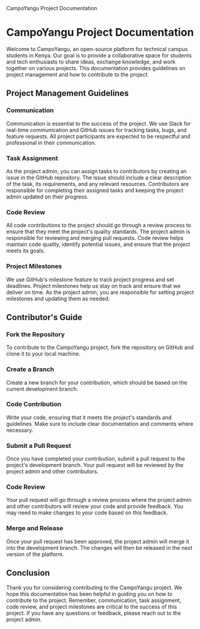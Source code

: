 <!DOCTYPE html>
<html>
<head>
	CampoYangu Project Documentation
</head>
<body>
	<h1>CampoYangu Project Documentation</h1>
	<p>Welcome to CampoYangu, an open-source platform for technical campus students in Kenya. Our goal is to provide a collaborative space for students and tech enthusiasts to share ideas, exchange knowledge, and work together on various projects. This documentation provides guidelines on project management and how to contribute to the project.</p>
  <h2>Project Management Guidelines</h2>

<h3>Communication</h3>

<p>Communication is essential to the success of the project. We use Slack for real-time communication and GitHub issues for tracking tasks, bugs, and feature requests. All project participants are expected to be respectful and professional in their communication.</p>

<h3>Task Assignment</h3>

<p>As the project admin, you can assign tasks to contributors by creating an issue in the GitHub repository. The issue should include a clear description of the task, its requirements, and any relevant resources. Contributors are responsible for completing their assigned tasks and keeping the project admin updated on their progress.</p>

<h3>Code Review</h3>

<p>All code contributions to the project should go through a review process to ensure that they meet the project's quality standards. The project admin is responsible for reviewing and merging pull requests. Code review helps maintain code quality, identify potential issues, and ensure that the project meets its goals.</p>

<h3>Project Milestones</h3>

<p>We use GitHub's milestone feature to track project progress and set deadlines. Project milestones help us stay on track and ensure that we deliver on time. As the project admin, you are responsible for setting project milestones and updating them as needed.</p>

<h2>Contributor's Guide</h2>

<h3>Fork the Repository</h3>

<p>To contribute to the CampoYangu project, fork the repository on GitHub and clone it to your local machine.</p>

<h3>Create a Branch</h3>

<p>Create a new branch for your contribution, which should be based on the current development branch.</p>

<h3>Code Contribution</h3>

<p>Write your code, ensuring that it meets the project's standards and guidelines. Make sure to include clear documentation and comments where necessary.</p>

<h3>Submit a Pull Request</h3>

<p>Once you have completed your contribution, submit a pull request to the project's development branch. Your pull request will be reviewed by the project admin and other contributors.</p>

<h3>Code Review</h3>

<p>Your pull request will go through a review process where the project admin and other contributors will review your code and provide feedback. You may need to make changes to your code based on this feedback.</p>

<h3>Merge and Release</h3>

<p>Once your pull request has been approved, the project admin will merge it into the development branch. The changes will then be released in the next version of the platform.</p>

<h2>Conclusion</h2>

<p>Thank you for considering contributing to the CampoYangu project. We hope this documentation has been helpful in guiding you on how to contribute to the project. Remember, communication, task assignment, code review, and project milestones are critical to the success of this project. If you have any questions or feedback, please reach out to the project admin.</p>
</body>
</html>
